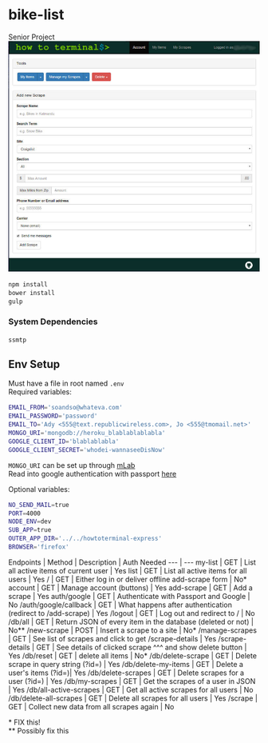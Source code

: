 # bike-list
Senior Project
![Screenshot](screenshot/screenshot.jpg)  

```sh
npm install
bower install
gulp
```  
### System Dependencies
`ssmtp`

## Env Setup
Must have a file in root named `.env`  
Required variables:  
```sh
EMAIL_FROM='soandso@whateva.com'
EMAIL_PASSWORD='password'
EMAIL_TO='Ady <555@text.republicwireless.com>, Jo <555@tmomail.net>'
MONGO_URI='mongodb://heroku_blablablablabla'
GOOGLE_CLIENT_ID='blablablabla'
GOOGLE_CLIENT_SECRET='whodei-wannaseeDisNow'
```  
`MONGO_URI` can be set up through [mLab](https://mlab.com/)  
Read into google authentication with passport [here](http://mherman.org/blog/2013/11/10/social-authentication-with-passport-dot-js/)  

Optional variables:  
```sh
NO_SEND_MAIL=true
PORT=4000
NODE_ENV=dev
SUB_APP=true
OUTER_APP_DIR='../../howtoterminal-express'
BROWSER='firefox'
```  

 Endpoints | Method | Description | Auth Needed
--- | ---
my-list  | GET | List all active items of current user | Yes
list      | GET | List all active items for all users | Yes
/ | GET | Either log in or deliver offline add-scrape form | No*
account | GET | Manage account (buttons) | Yes
add-scrape | GET | Add a scrape | Yes
auth/google | GET | Authenticate with Passport and Google | No
/auth/google/callback | GET | What happens after authentication (redirect to /add-scrape) | Yes
/logout | GET | Log out and redirect to / | No
/db/all | GET | Return JSON of every item in the database (deleted or not) | No**
/new-scrape | POST | Insert a scrape to a site | No*
/manage-scrapes | GET | See list of scrapes and click to get /scrape-details | Yes
/scrape-details | GET | See details of clicked scrape ^^^ and show delete button | Yes
/db/reset | GET | delete all items | No*
/db/delete-scrape | GET | Delete scrape in query string (?id=) | Yes
/db/delete-my-items | GET | Delete a user's items (?id=)| Yes
/db/delete-scrapes | GET | Delete scrapes for a user (?id=) | Yes
/db/my-scrapes | GET | Get the scrapes of a user in JSON | Yes
/db/all-active-scrapes | GET | Get all active scrapes for all users | No
/db/delete-all-scrapes | GET | Delete all scrapes for all users | Yes
/scrape | GET | Collect new data from all scrapes again | No


\* FIX this!  
\*\* Possibly fix this  
